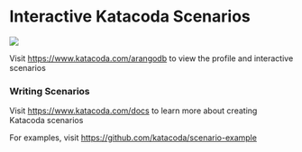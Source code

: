 # Interactive Katacoda Scenarios

[![](http://shields.katacoda.com/katacoda/arangodb/count.svg)](https://www.katacoda.com/arangodb "Get your profile on Katacoda.com")

Visit https://www.katacoda.com/arangodb to view the profile and interactive scenarios

### Writing Scenarios
Visit https://www.katacoda.com/docs to learn more about creating Katacoda scenarios

For examples, visit https://github.com/katacoda/scenario-example

